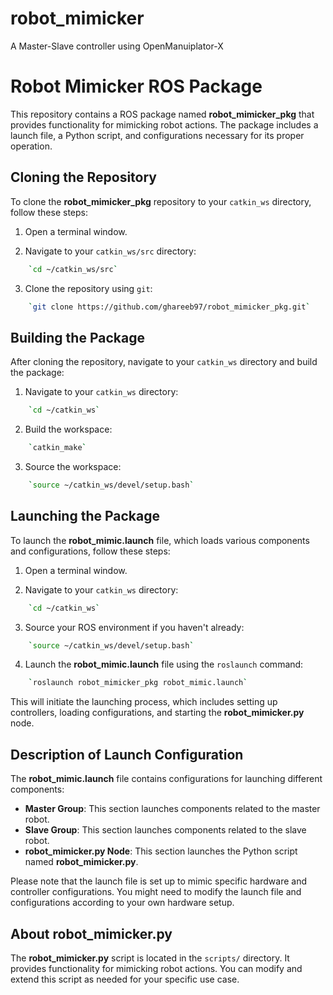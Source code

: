 # robot_mimicker
A Master-Slave controller using OpenManuiplator-X

Robot Mimicker ROS Package
==========================

This repository contains a ROS package named **robot\_mimicker\_pkg** that provides functionality for mimicking robot actions. The package includes a launch file, a Python script, and configurations necessary for its proper operation.

Cloning the Repository
----------------------

To clone the **robot\_mimicker\_pkg** repository to your `catkin_ws` directory, follow these steps:

1.  Open a terminal window.
    
2.  Navigate to your `catkin_ws/src` directory:
    
```bash
    `cd ~/catkin_ws/src`
```
3.  Clone the repository using `git`:
    
```bash
    `git clone https://github.com/ghareeb97/robot_mimicker_pkg.git`
```
Building the Package
--------------------

After cloning the repository, navigate to your `catkin_ws` directory and build the package:

1.  Navigate to your `catkin_ws` directory:
    
```bash
    `cd ~/catkin_ws`
```    
2.  Build the workspace:
    
```bash
    `catkin_make`
```    
3.  Source the workspace:
    
```bash
    `source ~/catkin_ws/devel/setup.bash`
```    

Launching the Package
---------------------

To launch the **robot\_mimic.launch** file, which loads various components and configurations, follow these steps:

1.  Open a terminal window.
    
2.  Navigate to your `catkin_ws` directory:
    
```bash
    `cd ~/catkin_ws`
```    
3.  Source your ROS environment if you haven't already:
    
```bash
    `source ~/catkin_ws/devel/setup.bash`
```    
4.  Launch the **robot\_mimic.launch** file using the `roslaunch` command:
    
```bash
    `roslaunch robot_mimicker_pkg robot_mimic.launch`
```    

This will initiate the launching process, which includes setting up controllers, loading configurations, and starting the **robot\_mimicker.py** node.

Description of Launch Configuration
-----------------------------------

The **robot\_mimic.launch** file contains configurations for launching different components:

*   **Master Group**: This section launches components related to the master robot.
*   **Slave Group**: This section launches components related to the slave robot.
*   **robot\_mimicker.py Node**: This section launches the Python script named **robot\_mimicker.py**.

Please note that the launch file is set up to mimic specific hardware and controller configurations. You might need to modify the launch file and configurations according to your own hardware setup.

About robot\_mimicker.py
------------------------

The **robot\_mimicker.py** script is located in the `scripts/` directory. It provides functionality for mimicking robot actions. You can modify and extend this script as needed for your specific use case.
